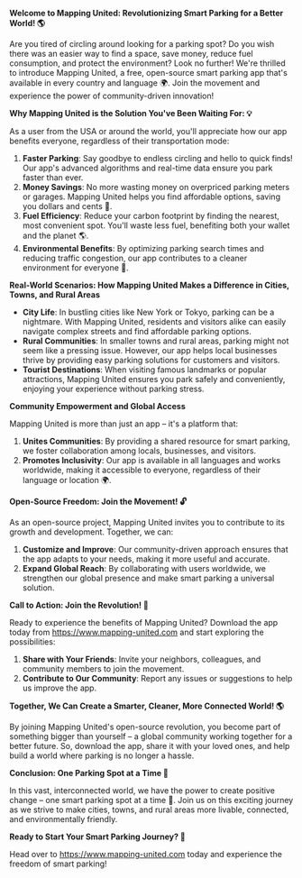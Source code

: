 **Welcome to Mapping United: Revolutionizing Smart Parking for a Better World! 🌎**

Are you tired of circling around looking for a parking spot? Do you wish there was an easier way to find a space, save money, reduce fuel consumption, and protect the environment? Look no further! We're thrilled to introduce Mapping United, a free, open-source smart parking app that's available in every country and language 🌍. Join the movement and experience the power of community-driven innovation!

**Why Mapping United is the Solution You've Been Waiting For: 💡**

As a user from the USA or around the world, you'll appreciate how our app benefits everyone, regardless of their transportation mode:

1. **Faster Parking**: Say goodbye to endless circling and hello to quick finds! Our app's advanced algorithms and real-time data ensure you park faster than ever.
2. **Money Savings**: No more wasting money on overpriced parking meters or garages. Mapping United helps you find affordable options, saving you dollars and cents 💸.
3. **Fuel Efficiency**: Reduce your carbon footprint by finding the nearest, most convenient spot. You'll waste less fuel, benefiting both your wallet and the planet 🌎.
4. **Environmental Benefits**: By optimizing parking search times and reducing traffic congestion, our app contributes to a cleaner environment for everyone 🌿.

**Real-World Scenarios: How Mapping United Makes a Difference in Cities, Towns, and Rural Areas**

* **City Life**: In bustling cities like New York or Tokyo, parking can be a nightmare. With Mapping United, residents and visitors alike can easily navigate complex streets and find affordable parking options.
* **Rural Communities**: In smaller towns and rural areas, parking might not seem like a pressing issue. However, our app helps local businesses thrive by providing easy parking solutions for customers and visitors.
* **Tourist Destinations**: When visiting famous landmarks or popular attractions, Mapping United ensures you park safely and conveniently, enjoying your experience without parking stress.

**Community Empowerment and Global Access**

Mapping United is more than just an app – it's a platform that:

1. **Unites Communities**: By providing a shared resource for smart parking, we foster collaboration among locals, businesses, and visitors.
2. **Promotes Inclusivity**: Our app is available in all languages and works worldwide, making it accessible to everyone, regardless of their language or location 🌍.

**Open-Source Freedom: Join the Movement! 🔓**

As an open-source project, Mapping United invites you to contribute to its growth and development. Together, we can:

1. **Customize and Improve**: Our community-driven approach ensures that the app adapts to your needs, making it more useful and accurate.
2. **Expand Global Reach**: By collaborating with users worldwide, we strengthen our global presence and make smart parking a universal solution.

**Call to Action: Join the Revolution! 🚀**

Ready to experience the benefits of Mapping United? Download the app today from https://www.mapping-united.com and start exploring the possibilities:

1. **Share with Your Friends**: Invite your neighbors, colleagues, and community members to join the movement.
2. **Contribute to Our Community**: Report any issues or suggestions to help us improve the app.

**Together, We Can Create a Smarter, Cleaner, More Connected World! 🌎**

By joining Mapping United's open-source revolution, you become part of something bigger than yourself – a global community working together for a better future. So, download the app, share it with your loved ones, and help build a world where parking is no longer a hassle.

**Conclusion: One Parking Spot at a Time 🚗**

In this vast, interconnected world, we have the power to create positive change – one smart parking spot at a time 🔑. Join us on this exciting journey as we strive to make cities, towns, and rural areas more livable, connected, and environmentally friendly.

**Ready to Start Your Smart Parking Journey? 🚀**

Head over to https://www.mapping-united.com today and experience the freedom of smart parking!
